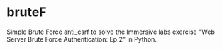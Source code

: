 # bruteF
Simple Brute Force anti_csrf to solve the Immersive labs exercise "Web Server Brute Force Authentication: Ep.2"
in Python.
